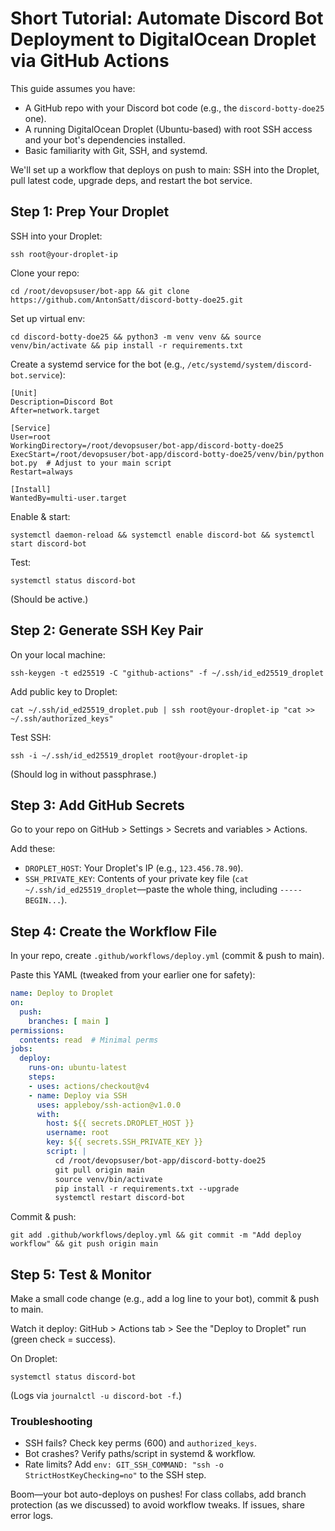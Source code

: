 # Short Tutorial: Automate Discord Bot Deployment to DigitalOcean Droplet via GitHub Actions

This guide assumes you have:

- A GitHub repo with your Discord bot code (e.g., the `discord-botty-doe25` one).
- A running DigitalOcean Droplet (Ubuntu-based) with root SSH access and your bot's dependencies installed.
- Basic familiarity with Git, SSH, and systemd.

We'll set up a workflow that deploys on push to main: SSH into the Droplet, pull latest code, upgrade deps, and restart the bot service.

## Step 1: Prep Your Droplet

SSH into your Droplet:

```
ssh root@your-droplet-ip
```

Clone your repo:

```
cd /root/devopsuser/bot-app && git clone https://github.com/AntonSatt/discord-botty-doe25.git
```

Set up virtual env:

```
cd discord-botty-doe25 && python3 -m venv venv && source venv/bin/activate && pip install -r requirements.txt
```

Create a systemd service for the bot (e.g., `/etc/systemd/system/discord-bot.service`):

```
[Unit]
Description=Discord Bot
After=network.target

[Service]
User=root
WorkingDirectory=/root/devopsuser/bot-app/discord-botty-doe25
ExecStart=/root/devopsuser/bot-app/discord-botty-doe25/venv/bin/python bot.py  # Adjust to your main script
Restart=always

[Install]
WantedBy=multi-user.target
```

Enable & start:

```
systemctl daemon-reload && systemctl enable discord-bot && systemctl start discord-bot
```

Test:

```
systemctl status discord-bot
```

(Should be active.)

## Step 2: Generate SSH Key Pair

On your local machine:

```
ssh-keygen -t ed25519 -C "github-actions" -f ~/.ssh/id_ed25519_droplet
```

Add public key to Droplet:

```
cat ~/.ssh/id_ed25519_droplet.pub | ssh root@your-droplet-ip "cat >> ~/.ssh/authorized_keys"
```

Test SSH:

```
ssh -i ~/.ssh/id_ed25519_droplet root@your-droplet-ip
```

(Should log in without passphrase.)

## Step 3: Add GitHub Secrets

Go to your repo on GitHub > Settings > Secrets and variables > Actions.

Add these:

- `DROPLET_HOST`: Your Droplet's IP (e.g., `123.456.78.90`).
- `SSH_PRIVATE_KEY`: Contents of your private key file (`cat ~/.ssh/id_ed25519_droplet`—paste the whole thing, including `-----BEGIN...`).

## Step 4: Create the Workflow File

In your repo, create `.github/workflows/deploy.yml` (commit & push to main).

Paste this YAML (tweaked from your earlier one for safety):

```yaml
name: Deploy to Droplet
on:
  push:
    branches: [ main ]
permissions:
  contents: read  # Minimal perms
jobs:
  deploy:
    runs-on: ubuntu-latest
    steps:
    - uses: actions/checkout@v4
    - name: Deploy via SSH
      uses: appleboy/ssh-action@v1.0.0
      with:
        host: ${{ secrets.DROPLET_HOST }}
        username: root
        key: ${{ secrets.SSH_PRIVATE_KEY }}
        script: |
          cd /root/devopsuser/bot-app/discord-botty-doe25
          git pull origin main
          source venv/bin/activate
          pip install -r requirements.txt --upgrade
          systemctl restart discord-bot
```

Commit & push:

```
git add .github/workflows/deploy.yml && git commit -m "Add deploy workflow" && git push origin main
```

## Step 5: Test & Monitor

Make a small code change (e.g., add a log line to your bot), commit & push to main.

Watch it deploy: GitHub > Actions tab > See the "Deploy to Droplet" run (green check = success).

On Droplet:

```
systemctl status discord-bot
```

(Logs via `journalctl -u discord-bot -f`.)

### Troubleshooting

- SSH fails? Check key perms (600) and `authorized_keys`.
- Bot crashes? Verify paths/script in systemd & workflow.
- Rate limits? Add `env: GIT_SSH_COMMAND: "ssh -o StrictHostKeyChecking=no"` to the SSH step.

Boom—your bot auto-deploys on pushes! For class collabs, add branch protection (as we discussed) to avoid workflow tweaks. If issues, share error logs.